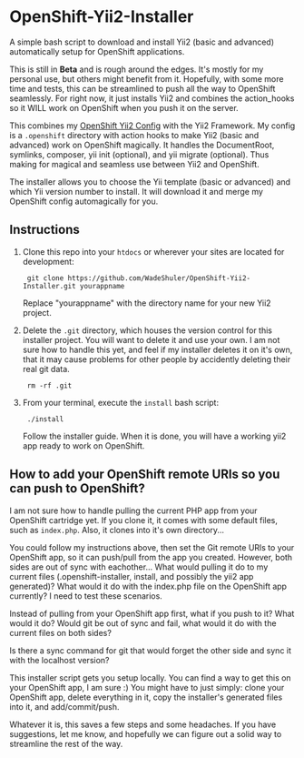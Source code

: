# OpenShift-Yii2-Installer

A simple bash script to download and install Yii2 (basic and advanced) automatically setup for OpenShift applications.

This is still in **Beta** and is rough around the edges. It's mostly for my personal use, but others might benefit from it. Hopefully, with some more time and tests, this can be streamlined to push all the way to OpenShift seamlessly. For right now, it just installs Yii2 and combines the action_hooks so it WILL work on OpenShift when you push it on the server.

This combines my [OpenShift Yii2 Config](https://github.com/WadeShuler/OpenShift-Yii2-Config) with the Yii2 Framework. My config is a `.openshift` directory with action hooks to make Yii2 (basic and advanced) work on OpenShift magically. It handles the DocumentRoot, symlinks, composer, yii init (optional), and yii migrate (optional). Thus making for magical and seamless use between Yii2 and OpenShift.

The installer allows you to choose the Yii template (basic or advanced) and which Yii version number to install. It will download it and merge my OpenShift config automagically for you.

## Instructions

1. Clone this repo into your `htdocs` or wherever your sites are located for development:

        git clone https://github.com/WadeShuler/OpenShift-Yii2-Installer.git yourappname

    Replace "yourappname" with the directory name for your new Yii2 project.

2. Delete the `.git` directory, which houses the version control for this installer project. You will want to delete it and use your own. I am not sure how to handle this yet, and feel if my installer deletes it on it's own, that it may cause problems for other people by accidently deleting their real git data.

        rm -rf .git

3. From your terminal, execute the `install` bash script:

        ./install

    Follow the installer guide. When it is done, you will have a working yii2 app ready to work on OpenShift.



## How to add your OpenShift remote URls so you can push to OpenShift?

I am not sure how to handle pulling the current PHP app from your OpenShift cartridge yet. If you clone it, it comes with some default files, such as `index.php`. Also, it clones into it's own directory...

You could follow my instructions above, then set the Git remote URls to your OpenShift app, so it can push/pull from the app you created. However, both sides are out of sync with eachother... What would pulling it do to my current files (.openshift-installer, install, and possibly the yii2 app generated)? What would it do with the index.php file on the OpenShift app currently? I need to test these scenarios.

Instead of pulling from your OpenShift app first, what if you push to it? What would it do? Would git be out of sync and fail, what would it do with the current files on both sides?

Is there a sync command for git that would forget the other side and sync it with the localhost version?


This installer script gets you setup locally. You can find a way to get this on your OpenShift app, I am sure :) You might have to just simply: clone your OpenShift app, delete everything in it, copy the installer's generated files into it, and add/commit/push.

Whatever it is, this saves a few steps and some headaches. If you have suggestions, let me know, and hopefully we can figure out a solid way to streamline the rest of the way.
